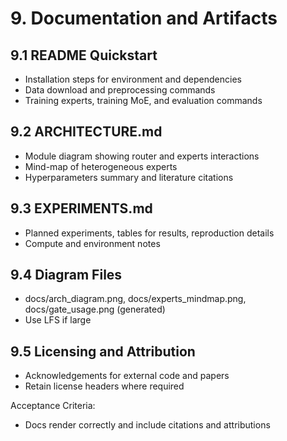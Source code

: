﻿# 9. Documentation and Artifacts

## 9.1 README Quickstart
- Installation steps for environment and dependencies
- Data download and preprocessing commands
- Training experts, training MoE, and evaluation commands

## 9.2 ARCHITECTURE.md
- Module diagram showing router and experts interactions
- Mind-map of heterogeneous experts
- Hyperparameters summary and literature citations

## 9.3 EXPERIMENTS.md
- Planned experiments, tables for results, reproduction details
- Compute and environment notes

## 9.4 Diagram Files
- docs/arch_diagram.png, docs/experts_mindmap.png, docs/gate_usage.png (generated)
- Use LFS if large

## 9.5 Licensing and Attribution
- Acknowledgements for external code and papers
- Retain license headers where required

Acceptance Criteria:
- Docs render correctly and include citations and attributions

